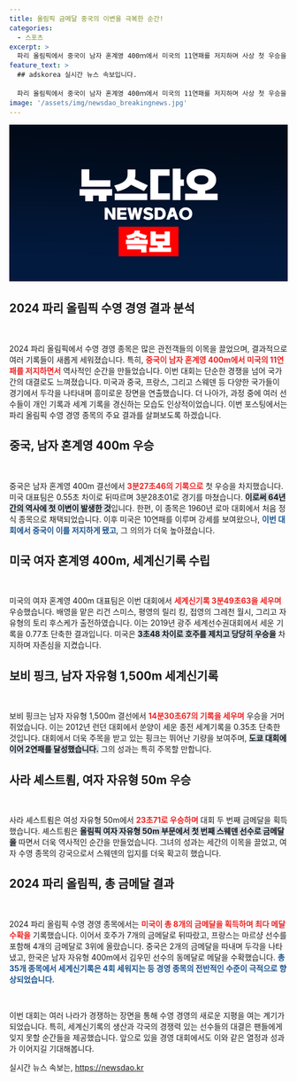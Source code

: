 ```yaml
---
title: 올림픽 금메달 중국의 이변을 극복한 순간!
categories:
  - 스포츠
excerpt: >
  파리 올림픽에서 중국이 남자 혼계영 400ｍ에서 미국의 11연패를 저지하며 사상 첫 우승을 차지했습니다. 동시에 미국 여자 팀은 세계신기록으로 금메달을 획득하며 자존심을 지켰습니다.
feature_text: >
  ## adskorea 실시간 뉴스 속보입니다.

  파리 올림픽에서 중국이 남자 혼계영 400ｍ에서 미국의 11연패를 저지하며 사상 첫 우승을 차지했습니다. 동시에 미국 여자 팀은 세계신기록으로 금메달을 획득하며 자존심을 지켰습니다.
image: '/assets/img/newsdao_breakingnews.jpg'
---
```


<p><img src="/assets/img/newsdao_breakingnews.jpg" alt="adskorea 속보" /></p>

<h2 data-ke-size="size26">2024 파리 올림픽 수영 경영 결과 분석</h2>

<p data-ke-size="size16">&nbsp;</p>

<p>2024 파리 올림픽에서 수영 경영 종목은 많은 관전객들의 이목을 끌었으며, 결과적으로 여러 기록들이 새롭게 세워졌습니다. 특히, <b><span style="color: #ee2323;">중국이 남자 혼계영 400m에서 미국의 11연패를 저지하면서</span></b> 역사적인 순간을 만들었습니다. 이번 대회는 단순한 경쟁을 넘어 국가 간의 대결로도 느껴졌습니다. 미국과 중국, 프랑스, 그리고 스웨덴 등 다양한 국가들이 경기에서 두각을 나타내며 흥미로운 장면을 연출했습니다. 더 나아가, 과정 중에 여러 선수들이 개인 기록과 세계 기록을 경신하는 모습도 인상적이었습니다. 이번 포스팅에서는 파리 올림픽 수영 경영 종목의 주요 결과를 살펴보도록 하겠습니다.</p>

<h2 data-ke-size="size26">중국, 남자 혼계영 400m 우승</h2>

<p data-ke-size="size16">&nbsp;</p>

<p>중국은 남자 혼계영 400m 결선에서 <b><span style="color: #ee2323;">3분27초46의 기록으로</span></b> 첫 우승을 차지했습니다. 미국 대표팀은 0.55초 차이로 뒤따르며 3분28초01로 경기를 마쳤습니다. <b><span style="background-color: #21538527;">이로써 64년 간의 역사에 첫 이변이 발생한 것</span></b>입니다. 한편, 이 종목은 1960년 로마 대회에서 처음 정식 종목으로 채택되었습니다. 이후 미국은 10연패를 이루며 강세를 보여왔으나, <b><span style="color: #1a5490;">이번 대회에서 중국이 이를 저지하게 됐고</span></b>, 그 의의가 더욱 높아졌습니다.</p>

<h2 data-ke-size="size26">미국 여자 혼계영 400m, 세계신기록 수립</h2>

<p data-ke-size="size16">&nbsp;</p>

<p>미국의 여자 혼계영 400m 대표팀은 이번 대회에서 <b><span style="color: #ee2323;">세계신기록 3분49초63을 세우며</span></b> 우승했습니다. 배영을 맡은 리건 스미스, 평영의 릴리 킹, 접영의 그레천 월시, 그리고 자유형의 토리 후스케가 출전하였습니다. 이는 2019년 광주 세계선수권대회에서 세운 기록을 0.77초 단축한 결과입니다. 미국은 <b><span style="background-color: #21538527;">3초48 차이로 호주를 제치고 당당히 우승을</span></b> 차지하며 자존심을 지켰습니다.</p>

<h2 data-ke-size="size26">보비 핑크, 남자 자유형 1,500m 세계신기록</h2>

<p data-ke-size="size16">&nbsp;</p>

<p>보비 핑크는 남자 자유형 1,500m 결선에서 <b><span style="color: #ee2323;">14분30초67의 기록을 세우며</span></b> 우승을 거머쥐었습니다. 이는 2012년 런던 대회에서 쑨양이 세운 종전 세계기록을 0.35초 단축한 것입니다. 대회에서 더욱 주목을 받고 있는 핑크는 뛰어난 기량을 보여주며, <b><span style="background-color: #21538527;">도쿄 대회에 이어 2연패를 달성했습니다.</span></b> 그의 성과는 특히 주목할 만합니다.</p>

<h2 data-ke-size="size26">사라 셰스트룀, 여자 자유형 50m 우승</h2>

<p data-ke-size="size16">&nbsp;</p>

<p>사라 셰스트룀은 여성 자유형 50m에서 <b><span style="color: #ee2323;">23초71로 우승하며</span></b> 대회 두 번째 금메달을 획득했습니다. 셰스트룀은 <b><span style="background-color: #21538527;">올림픽 여자 자유형 50m 부문에서 첫 번째 스웨덴 선수로 금메달을</span></b> 따면서 더욱 역사적인 순간을 만들었습니다. 그녀의 성과는 세간의 이목을 끌었고, 여자 수영 종목의 강국으로서 스웨덴의 입지를 더욱 확고히 했습니다.</p>

<h2 data-ke-size="size26">2024 파리 올림픽, 총 금메달 결과</h2>

<p data-ke-size="size16">&nbsp;</p>

<p>2024 파리 올림픽 수영 경영 종목에서는 <b><span style="color: #ee2323;">미국이 총 8개의 금메달을 획득하며 최다 메달 수확을</span></b> 기록했습니다. 이어서 호주가 7개의 금메달로 뒤따랐고, 프랑스는 마르샹 선수를 포함해 4개의 금메달로 3위에 올랐습니다. 중국은 2개의 금메달을 따내며 두각을 나타냈고, 한국은 남자 자유형 400m에서 김우민 선수의 동메달로 메달을 수확했습니다. <b><span style="color: #1a5490;">총 35개 종목에서 세계신기록은 4회 세워지는 등 경영 종목의 전반적인 수준이 극적으로 향상되었습니다.</span></b></p>

<p data-ke-size="size16">&nbsp;</p>

<p>이번 대회는 여러 나라가 경쟁하는 장면을 통해 수영 경영의 새로운 지평을 여는 계기가 되었습니다. 특히, 세계신기록의 생산과 각국의 경쟁력 있는 선수들의 대결은 팬들에게 잊지 못할 순간들을 제공했습니다. 앞으로 있을 경영 대회에서도 이와 같은 열정과 성과가 이어지길 기대해봅니다.</p>
실시간 뉴스 속보는, <a href="https://newsdao.kr" rel="dofollow">https://newsdao.kr</a>


